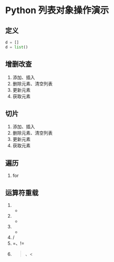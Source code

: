 # Python 列表对象操作演示

## 定义
```python
d = []
d = list()
```

## 增删改查
1. 添加、插入
1. 删除元素、清空列表
1. 更新元素
1. 获取元素

## 切片
1. 添加、插入
1. 删除元素、清空列表
1. 更新元素
1. 获取元素

## 遍历
1. for

## 运算符重载
1. +
1. -
1. *
1. /
1. =、!=
1. >、<
